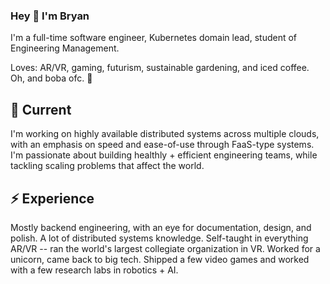 ### Hey 👋 I'm Bryan

I'm a full-time software engineer, Kubernetes domain lead, student of Engineering Management.

Loves: AR/VR, gaming, futurism, sustainable gardening, and iced coffee. Oh, and boba ofc. 🧋

## 🤔 Current

I'm working on highly available distributed systems across multiple clouds, with an emphasis on speed and ease-of-use through FaaS-type systems. I'm passionate about building healthly + efficient engineering teams, while tackling scaling problems that affect the world.

## ⚡ Experience

Mostly backend engineering, with an eye for documentation, design, and polish. A lot of distributed systems knowledge. Self-taught in everything AR/VR -- ran the world's largest collegiate organization in VR. Worked for a unicorn, came back to big tech. Shipped a few video games and worked with a few research labs in robotics + AI.
